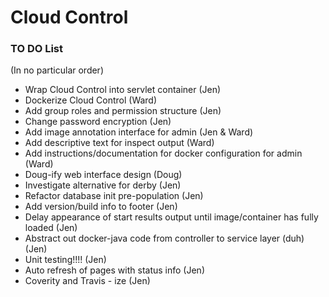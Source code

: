# Cloud Control

### TO DO List

(In no particular order)

* Wrap Cloud Control into servlet container (Jen)
* Dockerize Cloud Control (Ward)
* Add group roles and permission structure (Jen)
* Change password encryption (Jen)
* Add image annotation interface for admin (Jen & Ward)
* Add descriptive text for inspect output (Ward)
* Add instructions/documentation for docker configuration for admin (Ward)
* Doug-ify web interface design (Doug)
* Investigate alternative for derby (Jen)
* Refactor database init pre-population (Jen)
* Add version/build info to footer (Jen)
* Delay appearance of start results output until image/container has fully loaded (Jen)
* Abstract out docker-java code from controller to service layer (duh) (Jen)
* Unit testing!!!! (Jen)
* Auto refresh of pages with status info (Jen)
* Coverity and Travis - ize (Jen)
